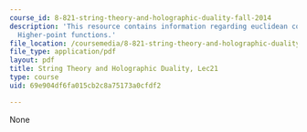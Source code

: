 ```yaml
---
course_id: 8-821-string-theory-and-holographic-duality-fall-2014
description: 'This resource contains information regarding euclidean correlation functions:
  Higher-point functions.'
file_location: /coursemedia/8-821-string-theory-and-holographic-duality-fall-2014/69e904df6fa015cb2c8a75173a0cfdf2_MIT8_821S15_Lec21.pdf
file_type: application/pdf
layout: pdf
title: String Theory and Holographic Duality, Lec21
type: course
uid: 69e904df6fa015cb2c8a75173a0cfdf2

---
```

None